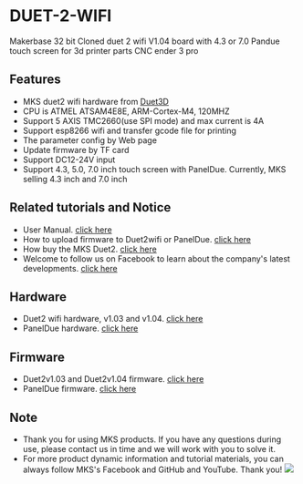 # DUET-2-WIFI
Makerbase 32 bit Cloned duet 2 wifi V1.04 board with 4.3 or 7.0 Pandue touch screen for 3d printer parts CNC ender 3 pro

## Features
- MKS duet2 wifi hardware from [Duet3D](https://www.duet3d.com/)
- CPU is ATMEL ATSAM4E8E, ARM-Cortex-M4, 120MHZ
- Support 5 AXIS TMC2660(use SPI mode) and max current is 4A
- Support esp8266 wifi and transfer gcode file for printing
- The parameter config by Web page
- Update firmware by TF card
- Support DC12-24V input
- Support 4.3, 5.0, 7.0 inch touch screen with PanelDue. Currently, MKS selling 4.3 inch and 7.0 inch

## Related tutorials and Notice
- User Manual. [click here](https://github.com/makerbase-mks/DUET-2-WIFI/wiki/MKS-Duet2-User-Manual)
- How to upload firmware to Duet2wifi or PanelDue. [click here](https://github.com/makerbase-mks/DUET-2-WIFI/wiki/How-to-upload-firmware-to-Duet2wifi-or-PanelDue)
- How buy the MKS Duet2. [click here](https://www.aliexpress.com/item/32986027011.html?spm=a2g0o.store_home.productList_8356959.pic_2)
- Welcome to follow us on Facebook to learn about the company's latest developments. [click here](https://www.facebook.com/Makerbase.mks/)

## Hardware
- Duet2 wifi hardware, v1.03 and v1.04. [click here](https://github.com/T3P3/Duet)
- PanelDue hardware. [click here](https://github.com/dc42/PanelDue)

## Firmware 
- Duet2v1.03 and Duet2v1.04 firmware. [click here](https://github.com/dc42/RepRapFirmware/releases)
- PanelDue firmware. [click here](https://github.com/dc42/PanelDueFirmware)
  
## Note
- Thank you for using MKS products. If you have any questions during use, please contact us in time and we will work with you to solve it.
- For more product dynamic information and tutorial materials, you can always follow MKS's Facebook and GitHub and YouTube. Thank you!
![](https://github.com/makerbase-mks/MKS-Robin-Nano/blob/master/hardware/Image/MKS_FGA.png)

